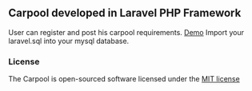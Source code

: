 ## Carpool developed in Laravel PHP Framework

User can register and post his carpool requirements.
[Demo](http://www.sameroute.com)
Import your laravel.sql into your mysql database.

### License

The Carpool is open-sourced software licensed under the [MIT license](http://opensource.org/licenses/MIT)
